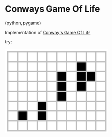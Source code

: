 # Conways Game Of Life

(python, [pygame](https://www.pygame.org/))

Implementation of [Conway's Game Of Life](https://en.wikipedia.org/wiki/Conway%27s_Game_of_Life)

try:

![pattern](pattern.jpg)
